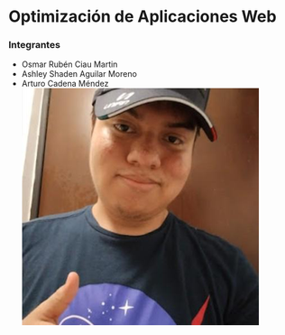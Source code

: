 # Optimización de Aplicaciones Web
### Integrantes
- Osmar Rubén Ciau Martin
- Ashley Shaden Aguilar Moreno
- Arturo Cadena Méndez
![alt text](https://github.com/arturocadenamendez06/proyectoOAW/blob/main/Fotos/Arturo.jpeg)
